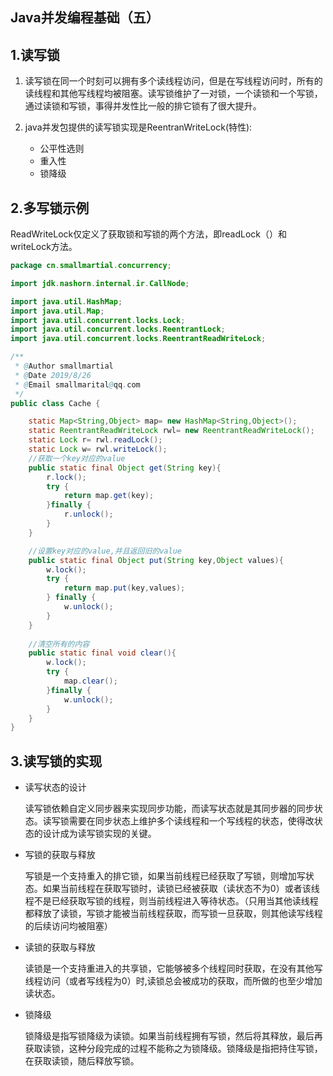 ## Java并发编程基础（五）

## 1.读写锁

1. 读写锁在同一个时刻可以拥有多个读线程访问，但是在写线程访问时，所有的读线程和其他写线程均被阻塞。读写锁维护了一对锁，一个读锁和一个写锁，通过读锁和写锁，事得并发性比一般的排它锁有了很大提升。

2. java并发包提供的读写锁实现是ReentranWriteLock(特性):
   - 公平性选则
   - 重入性
   - 锁降级

## 2.多写锁示例

ReadWriteLock仅定义了获取锁和写锁的两个方法，即readLock（）和writeLock方法。

```java
package cn.smallmartial.concurrency;

import jdk.nashorn.internal.ir.CallNode;

import java.util.HashMap;
import java.util.Map;
import java.util.concurrent.locks.Lock;
import java.util.concurrent.locks.ReentrantLock;
import java.util.concurrent.locks.ReentrantReadWriteLock;

/**
 * @Author smallmartial
 * @Date 2019/8/26
 * @Email smallmarital@qq.com
 */
public class Cache {

    static Map<String,Object> map= new HashMap<String,Object>();
    static ReentrantReadWriteLock rwl= new ReentrantReadWriteLock();
    static Lock r= rwl.readLock();
    static Lock w= rwl.writeLock();
    //获取一个key对应的value
    public static final Object get(String key){
        r.lock();
        try {
            return map.get(key);
        }finally {
            r.unlock();
        }
    }

    //设置key对应的value,并且返回旧的value
    public static final Object put(String key,Object values){
        w.lock();
        try {
            return map.put(key,values);
        } finally {
            w.unlock();
        }
    }
    
    //清空所有的内容
    public static final void clear(){
        w.lock();
        try {
            map.clear();
        }finally {
            w.unlock();
        }
    }
}

```

## 3.读写锁的实现

- 读写状态的设计

  读写锁依赖自定义同步器来实现同步功能，而读写状态就是其同步器的同步状态。读写锁需要在同步状态上维护多个读线程和一个写线程的状态，使得改状态的设计成为读写锁实现的关键。

- 写锁的获取与释放

  写锁是一个支持重入的排它锁，如果当前线程已经获取了写锁，则增加写状态。如果当前线程在获取写锁时，读锁已经被获取（读状态不为0）或者该线程不是已经获取写锁的线程，则当前线程进入等待状态。（只用当其他读线程都释放了读锁，写锁才能被当前线程获取，而写锁一旦获取，则其他读写线程的后续访问均被阻塞）

- 读锁的获取与释放

  读锁是一个支持重进入的共享锁，它能够被多个线程同时获取，在没有其他写线程访问（或者写线程为0）时,读锁总会被成功的获取，而所做的也至少增加读状态。

- 锁降级

  锁降级是指写锁降级为读锁。如果当前线程拥有写锁，然后将其释放，最后再获取读锁，这种分段完成的过程不能称之为锁降级。锁降级是指把持住写锁，在获取读锁，随后释放写锁。
